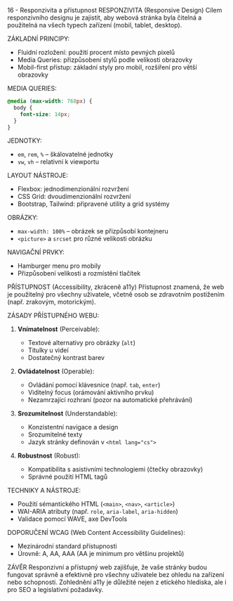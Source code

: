 16 - Responzivita a přístupnost
RESPONZIVITA (Responsive Design)
Cílem responzivního designu je zajistit, aby webová stránka byla čitelná a použitelná na všech typech zařízení (mobil, tablet, desktop).

ZÁKLADNÍ PRINCIPY:

* Fluidní rozložení: použití procent místo pevných pixelů
* Media Queries: přizpůsobení stylů podle velikosti obrazovky
* Mobil-first přístup: základní styly pro mobil, rozšíření pro větší obrazovky

MEDIA QUERIES:

```css
@media (max-width: 768px) {
  body {
    font-size: 14px;
  }
}
```

JEDNOTKY:

* `em`, `rem`, `%` – škálovatelné jednotky
* `vw`, `vh` – relativní k viewportu

LAYOUT NÁSTROJE:

* Flexbox: jednodimenzionální rozvržení
* CSS Grid: dvoudimenzionální rozvržení
* Bootstrap, Tailwind: připravené utility a grid systémy

OBRÁZKY:

* `max-width: 100%` – obrázek se přizpůsobí kontejneru
* `<picture>` a `srcset` pro různé velikosti obrázku

NAVIGAČNÍ PRVKY:

* Hamburger menu pro mobily
* Přizpůsobení velikosti a rozmístění tlačítek

PŘÍSTUPNOST (Accessibility, zkráceně a11y)
Přístupnost znamená, že web je použitelný pro všechny uživatele, včetně osob se zdravotním postižením (např. zrakovým, motorickým).

ZÁSADY PŘÍSTUPNÉHO WEBU:

1. **Vnímatelnost** (Perceivable):

   * Textové alternativy pro obrázky (`alt`)
   * Titulky u videí
   * Dostatečný kontrast barev

2. **Ovládatelnost** (Operable):

   * Ovládání pomocí klávesnice (např. `tab`, `enter`)
   * Viditelný focus (orámování aktivního prvku)
   * Nezamrzající rozhraní (pozor na automatické přehrávání)

3. **Srozumitelnost** (Understandable):

   * Konzistentní navigace a design
   * Srozumitelné texty
   * Jazyk stránky definován v `<html lang="cs">`

4. **Robustnost** (Robust):

   * Kompatibilita s asistivními technologiemi (čtečky obrazovky)
   * Správné použití HTML tagů

TECHNIKY A NÁSTROJE:

* Použití sémantického HTML (`<main>`, `<nav>`, `<article>`)
* WAI-ARIA atributy (např. `role`, `aria-label`, `aria-hidden`)
* Validace pomocí WAVE, axe DevTools

DOPORUČENÍ WCAG (Web Content Accessibility Guidelines):

* Mezinárodní standard přístupnosti
* Úrovně: A, AA, AAA (AA je minimum pro většinu projektů)

ZÁVĚR
Responzivní a přístupný web zajišťuje, že vaše stránky budou fungovat správně a efektivně pro všechny uživatele bez ohledu na zařízení nebo schopnosti. Zohlednění a11y je důležité nejen z etického hlediska, ale i pro SEO a legislativní požadavky.